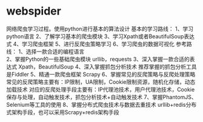 # webspider
网络爬虫学习过程。使用python进行基本的算法设计
基本的学习路线：
1、学习python语言
2、了解学习基本的爬虫模块
3、学习Xpath或者BeautifulSoup表达式
4、学习爬虫框架
5、进行反爬虫策略学习
6、学习爬虫的数据可视化
参考路线：
1、选择一款合适的编程语言  
2、掌握Python的一些基础爬虫模块
urllib，requests
3、深入掌握一款合适的表达式
Xpath，BeautifulSoup
4、深入掌握抓包分析技术
推荐掌握的抓包分析工具是Fiddler
5、精通一款爬虫框架
Scrapy
6、掌握常见的反爬策略与反爬处理策略
常见的反爬策略主要有：IP限制，UA限制，Cookie限制资源，随机化存储，动态加载技术
对应的反爬处理手段主要有：IP代理池技术，用户代理池技术，Cookie保存与处理，自动触发技术，抓包分析技术+自动触发技术
7、掌握PhantomJS、Selenium等工具的使用
8、掌握分布式爬虫技术与数据去重技术
urllib+redis分布式架构手段，也可以采用Scrapy+redis架构手段

